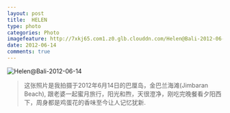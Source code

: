 ```yaml
---
layout: post
title:  HELEN
type: photo
categories: Photo
imagefeature: http://7xkj65.com1.z0.glb.clouddn.com/Helen@Bali-2012-06-14?imageMogr2/thumbnail/!30p
date: 2012-06-14
comments: true
---
```


![Helen@Bali-2012-06-14](http://7xkj65.com1.z0.glb.clouddn.com/Helen@Bali-2012-06-14)

> 这张照片是我拍摄于2012年6月14日的巴厘岛，金巴兰海滩(Jimbaran Beach), 跟老婆一起蜜月旅行，阳光和煦，天很澄净，刚吃完晚餐看夕阳西下，周身都是鸡蛋花的香味至今让人记忆犹新.
